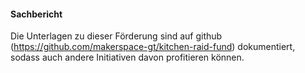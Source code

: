 #### Sachbericht

Die Unterlagen zu dieser Förderung sind auf github (https://github.com/makerspace-gt/kitchen-raid-fund) dokumentiert, sodass auch andere Initiativen davon profitieren können.